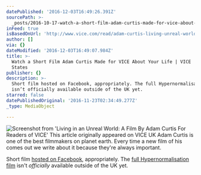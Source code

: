 ```yaml
---
datePublished: '2016-12-03T16:49:26.391Z'
sourcePath: >-
  _posts/2016-10-17-watch-a-short-film-adam-curtis-made-for-vice-about-your-life.md
inFeed: true
isBasedOnUrl: 'http://www.vice.com/read/adam-curtis-living-unreal-world-short-film'
author: []
via: {}
dateModified: '2016-12-03T16:49:07.984Z'
title: >-
  Watch a Short Film Adam Curtis Made for VICE About Your Life | VICE | United
  States
publisher: {}
description: >-
  Short film hosted on Facebook, appropriately. The full Hypernormalisation film
  isn’t officially available outside of the UK yet.
starred: false
datePublishedOriginal: '2016-11-23T02:34:49.277Z'
_type: MediaObject

---
```

![Screenshot from 'Living in an Unreal World: A Film By Adam Curtis For Readers of VICE' This article originally appeared on VICE UK Adam Curtis is one of the best filmmakers on planet earth. Every time a new film of his comes out we write about it because they're always important.](https://the-grid-user-content.s3-us-west-2.amazonaws.com/a939e58d-c3c9-4eaf-a42d-17a0558987b5.png)

Short film [hosted on Facebook][0], appropriately. The [full Hypernormalisation film][1] isn't _officially_ available outside of the UK yet.

[0]: https://www.facebook.com/VICE/videos/1414301661936421/
[1]: https://thoughtmaybe.com/hypernormalisation/?lang=en